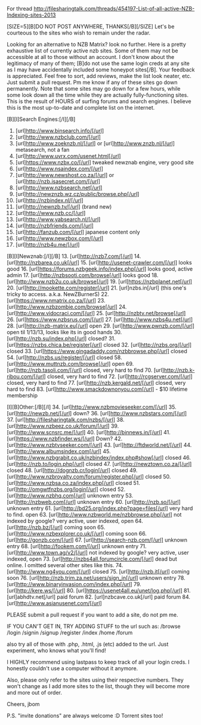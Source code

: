 For thread http://filesharingtalk.com/threads/454197-List-of-all-active-NZB-Indexing-sites-2013

[SIZE=5][B]DO NOT POST ANYWHERE, THANKS[/B][/SIZE]
Let's be courteous to the sites who wish to remain under the radar.

Looking for an alternative to NZB Matrix? look no further.
Here is a pretty exhaustive list of currently active nzb sites. Some of them may not be accessible at all to those without an account. I don't know about the legitimacy of many of them; [B]do not use the same login creds at any site as I may have accidentally included some honeypot sites[/B]. Your feedback is appreciated. 
Feel free to sort, add reviews, make the list look neater, etc. Just submit a pull request. Pm me know if any of these sites go down permanently. Note that some sites may go down for a few hours, while some look down all the time while they are actually fully-functioning sites. 
This is the result of HOURS of surfing forums and search engines. I believe this is the most up-to-date and complete list on the internet.

[B][I]Search Engines:[/I][/B]
1.  [url]http://www.binsearch.info/[/url]
2.  [url]http://www.nzbclub.com/[/url]
3.  [url]http://www.zoeknzb.nl/[/url] or [url]http://www.znzb.nl/[/url] metasearch, not a fan
4.  [url]http://www.uvrx.com/usenet.html[/url]
5.  [url]https://www.nzbx.co/[/url] tweaked newznab engine, very good site
6.  [url]http://www.nsaindex.com/[/url]
7.  [url]http://www.newshost.co.za/[/url] or [url]http://nzb.isasecret.com/[/url]
8.  [url]http://www.nzbsearch.net[/url]
9.  [url]http://newznzb.wz.cz/public/browse.php[/url]
10. [url]http://nzbindex.nl/[/url]
11. [url]http://newnzb.tv/[/url] (brand new)
12. [url]http://www.nzb.cc/[/url]
55. [url]http://www.yabsearch.nl/[/url]
56. [url]http://nzbfriends.com/[/url]
57. [url]http://fanzub.com/[/url] japanese content only
59. [url]http://www.newzbox.com/[/url]
62. [url]http://nzb4u.me/[/url]

[B][I]Newznab:[/I][/B]
13. [url]http://nzb7.com/[/url]
14. [url]http://nzbarea.co.uk[/url]
15. [url]http://usenet-crawler.com/[/url] looks good
16. [url]https://forums.nzbgeek.info/index.php[/url] looks good, active admin
17. [url]http://nzbsooti.com/browse[/url] looks good
18. [url]http://www.nzb2u.co.uk/browse[/url]
19. [url]https://nzbplanet.net[/url]
20. [url]http://mookette.com/register[/url]
21. [url]nzbs.in[/url] (this one's tricky to access. a.k.a. NewZBurnerS)
22. [url]https://www.nmatrix.co.za/[/url]
23. [url]http://www.nzbzombie.com/browse[/url]
24. [url]http://www.vidocraci.com/[/url]
25. [url]http://nzbtv.net/browse[/url]
26. [url]https://www.nzbsrus.com/[/url]
27. [url]http://www.nzbs4u.net[/url]
28. [url]http://nzb-matrix.eu[/url] open
29. [url]http://www.pwnzb.com/[/url] open til 1/13/13, looks like its in good hands
30. [url]http://nzb.su/index.php[/url] closed?
31. [url]https://nzbs.chica.be/register[/url] closed
32. [url]http://nzbs.org/[/url] closed
33. [url]https://www.gingadaddy.com/nzbbrowse.php[/url] closed
54. [url]http://nzbs.us/register/[/url] closed
58. [url]http://www.muttnzb.com/browse[/url] open
69. [url]http://nzb.tasoli.com/[/url] closed, very hard to find
70. [url]http://nzb.k-ribou.com/[/url] closed, very hard to find
72. [url]http://rcgserver.com/[/url] closed, very hard to find
77. [url]http://nzb.kergald.net/[/url] closed, very hard to find
83. [url]http://www.smackdownonyou.com[/url] - $10 lifetime membership

[I][B]Other:[/B][/I]
34. [url]http://www.nzbmovieseeker.com/[/url]
35. [url]http://newzb.net/[/url] down?
36. [url]http://www.nzbstars.com/[/url]
37. [url]http://filesharingtalk.com/nzbs/[/url]
38. [url]http://www.nzbeez.co.uk/forum/[/url]
39. [url]http://www.scnsrc.me/[/url]
40. [url]http://binnews.in/[/url]
41. [url]https://www.nzbfinder.ws/[/url] Down?
42. [url]http://www.nzbtvseeker.com/[/url]
43. [url]http://ftdworld.net/[/url]
44. [url]http://www.albumsindex.com[/url] 
45. [url]http://www.nzbgrabit.co.uk/nzbindex/index.php#show[/url] closed
46. [url]http://nzb.to/login.php[/url] closed
47. [url]http://newztown.co.za/[/url] closed
48. [url]http://dognzb.cr/login[/url] closed
49. [url]http://www.nzbroyalty.com/forum/register.php[/url] closed
50. [url]http://www.nzbsa.co.za/index.php[/url] closed
51. [url]http://omgwtfnzbs.org/login[/url] closed
52. [url]http://www.nzbhq.com[/url] unknown entry
53. [url]http://nzbweb.com[/url] unknown entry
60. [url]http://nzb.so/[/url] unknown entry
61. [url]http://bd25.org/index.php?page=files[/url] very hard to find. open
63. [url]http://www.nzbworld.me/nzbbrowse.php[/url] not indexed by google? very active, user indexed, open
64. [url]http://nzb.bz/[/url] coming soon
65. [url]http://www.nzbexplorer.co.uk/[/url] coming soon
66. [url]http://gonzb.com/[/url] 
67. [url]http://search-nzb.com/[/url] unknown entry
68. [url]http://fookem.com/[/url] unknown entry
71. [url]http://www.town.ag/v2/[/url] not indexed by google? very active, user indexed, open
73. [url]http://nzbs4all.forumcircle.com/[/url] dead but online. I omitted several other sites like this.
74. [url]http://www.ng4you.com/[/url] closed
75. [url]http://nzb.it[/url] coming soon
76. [url]http://nzb.trim.za.net/users/sign_in[/url] unknown entry
78. [url]http://www.binaryinvasion.com/index.php[/url]
79. [url]http://kere.ws/[/url]
80. [url]https://usenet4all.eu/unet/log.php[/url]
81. [url]abhdtv.net[/url] paid forum
82. [url]nzbcave.co.uk[/url] paid forum
84. [url]http://www.asianusenet.com/[/url]

PLEASE submit a pull request if you want to add a site, do not pm me.

IF YOU CAN'T GET IN, TRY ADDING STUFF to the url such as:
/browse
/login
/signin
/signup
/register
/index
/home
/forum

also try all of those with .php, .html, .js (etc) added to the url.
Just experiment, who knows what you'll find!

I HIGHLY recommend using lastpass to keep track of all your login creds. I honestly couldn't use a computer without it anymore.

Also, please only refer to the sites using their respective numbers. They won't change as I add more sites to the list, though they will become more and more out of order.

Cheers,
jbom

P.S. "invite donations" are always welcome :D Torrent sites too!
